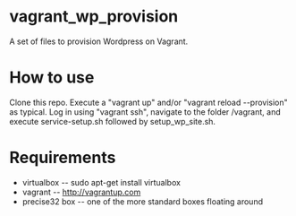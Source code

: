 vagrant_wp_provision
====================

A set of files to provision Wordpress on Vagrant. 

How to use
==========
Clone this repo. Execute a "vagrant up" and/or "vagrant reload --provision" as typical. Log in using "vagrant ssh", navigate to the folder /vagrant, and execute service-setup.sh followed by setup_wp_site.sh. 



Requirements
============
* virtualbox -- sudo apt-get install virtualbox
* vagrant -- http://vagrantup.com
* precise32 box -- one of the more standard boxes floating around

